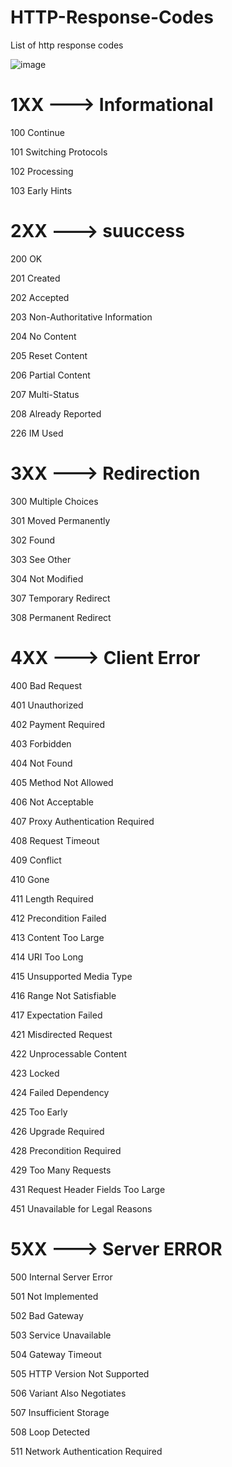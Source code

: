 # HTTP-Response-Codes
List of http response codes 

![image](https://github.com/user-attachments/assets/3a907287-709f-4504-b9a3-ef5474a6918a)


# 1XX ---> Informational
100 Continue 

101 Switching Protocols

102 Processing

103 Early Hints

# 2XX ---> suuccess
200 OK

201 Created

202 Accepted

203 Non-Authoritative Information

204 No Content

205 Reset Content

206 Partial Content

207 Multi-Status

208 Already Reported

226 IM Used

# 3XX ---> Redirection

300 Multiple Choices

301 Moved Permanently

302 Found

303 See Other

304 Not Modified

307 Temporary Redirect

308 Permanent Redirect

# 4XX ---> Client Error
400 Bad Request

401  Unauthorized

402 Payment Required

403 Forbidden

404 Not Found

405 Method Not Allowed

406 Not Acceptable

407 Proxy Authentication Required

408 Request Timeout

409 Conflict

410 Gone

411 Length Required

412 Precondition Failed

413 Content Too Large

414 URI Too Long

415 Unsupported Media Type

416 Range Not Satisfiable

417 Expectation Failed

421 Misdirected Request

422 Unprocessable Content

423 Locked

424 Failed Dependency

425 Too Early

426 Upgrade Required

428 Precondition Required

429 Too Many Requests

431 Request Header Fields Too Large

451 Unavailable for Legal Reasons

# 5XX ---> Server ERROR

500 Internal Server Error

501 Not Implemented

502 Bad Gateway

503 Service Unavailable

504 Gateway Timeout

505 HTTP Version Not Supported

506 Variant Also Negotiates

507 Insufficient Storage

508 Loop Detected

511 Network Authentication Required
